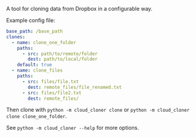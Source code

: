 A tool for cloning data from Dropbox in a configurable way.

Example config file:
```yaml
base_path: /base_path
clones:
  - name: clone_one_folder
    paths:
      - src: path/to/remote/folder
        dest: path/to/local/folder
    default: true
  - name: clone_files
    paths:
      - src: files/file.txt
        dest: remote_files/file_renamed.txt
      - src: files/file2.txt
        dest: remote_files/
```

Then clone with `python -m cloud_cloner clone` or `python -m cloud_cloner clone clone_one_folder`.

See `python -m cloud_cloner --help` for more options.